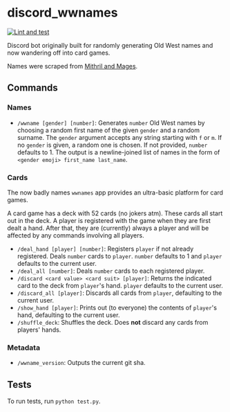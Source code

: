 # discord_wwnames

[![Lint and test](https://github.com/markrcote/discord_wwnames/actions/workflows/lint-and-test.yml/badge.svg)](https://github.com/markrcote/discord_wwnames/actions/workflows/lint-and-test.yml)

Discord bot originally built for randomly generating Old West names and now wandering off into card games.

Names were scraped from [Mithril and Mages](https://www.mithrilandmages.com/utilities/WesternBrowse.php).

## Commands

### Names

* `/wwname [gender] [number]`: Generates `number` Old West names by choosing a random first name of the given `gender` and a random surname.  The `gender` argument accepts any string starting with `f` or `m`.  If no `gender` is given, a random one is chosen. If not provided, `number` defaults to 1. The output is a newline-joined list of names in the form of `<gender emoji> first_name last_name`.

### Cards

The now badly names `wwnames` app provides an ultra-basic platform for card games.

A card game has a deck with 52 cards (no jokers atm).  These cards all start out in the deck.
A player is registered with the game when they are first dealt a hand.  After that, they are
(currently) always a player and will be affected by any commands involving all players.

* `/deal_hand [player] [number]`: Registers `player` if not already registered.  Deals `number`
cards to `player`.  `number` defaults to 1 and `player` defaults to the current user.
* `/deal_all [number]`: Deals `number` cards to each registered player.
* `/discard <card value> <card suit> [player]`: Returns the indicated card to the deck from `player`'s hand.  `player` defaults to the current user.
* `/discard_all [player]`: Discards all cards from `player`, defaulting to the current user.
* `/show_hand [player]`: Prints out (to everyone) the contents of `player`'s hand, defaulting to the current user.
* `/shuffle_deck`: Shuffles the deck.  Does **not** discard any cards from players' hands.

### Metadata

* `/wwname_version`: Outputs the current git sha.

## Tests

To run tests, run `python test.py`.
